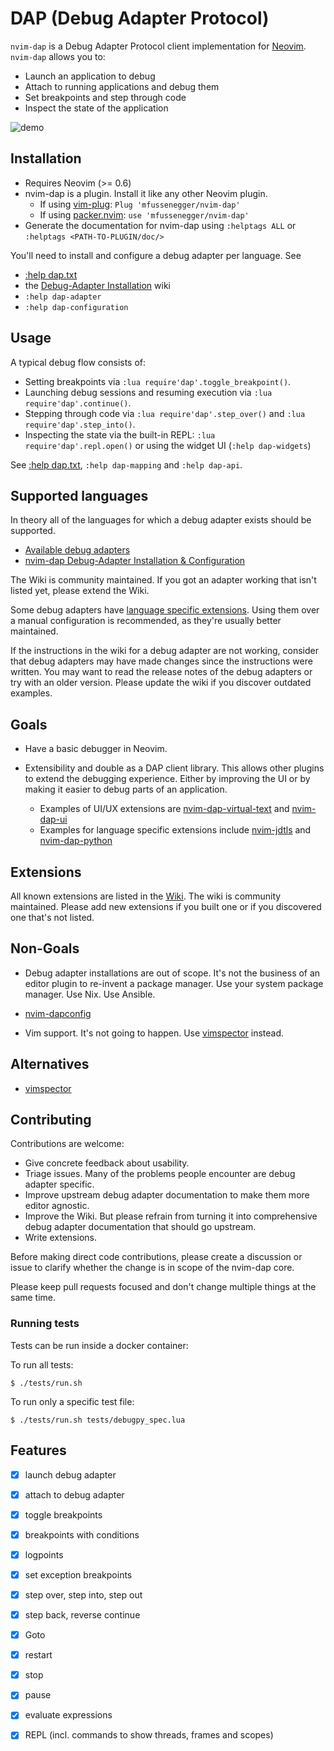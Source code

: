 # DAP (Debug Adapter Protocol)

`nvim-dap` is a Debug Adapter Protocol client implementation for [Neovim][1].
`nvim-dap` allows you to:

- Launch an application to debug
- Attach to running applications and debug them
- Set breakpoints and step through code
- Inspect the state of the application

![demo][demo]

## Installation

- Requires Neovim (>= 0.6)
- nvim-dap is a plugin. Install it like any other Neovim plugin.
  - If using [vim-plug][11]: `Plug 'mfussenegger/nvim-dap'`
  - If using [packer.nvim][12]: `use 'mfussenegger/nvim-dap'`
- Generate the documentation for nvim-dap using `:helptags ALL` or
  `:helptags <PATH-TO-PLUGIN/doc/>`

You'll need to install and configure a debug adapter per language. See

- [:help dap.txt](doc/dap.txt)
- the [Debug-Adapter Installation][5] wiki
- `:help dap-adapter`
- `:help dap-configuration`

## Usage

A typical debug flow consists of:

- Setting breakpoints via `:lua require'dap'.toggle_breakpoint()`.
- Launching debug sessions and resuming execution via `:lua require'dap'.continue()`.
- Stepping through code via `:lua require'dap'.step_over()` and `:lua require'dap'.step_into()`.
- Inspecting the state via the built-in REPL: `:lua require'dap'.repl.open()`
  or using the widget UI (`:help dap-widgets`)

See [:help dap.txt](doc/dap.txt), `:help dap-mapping` and `:help dap-api`.

## Supported languages

In theory all of the languages for which a debug adapter exists should be
supported.

- [Available debug adapters][13]
- [nvim-dap Debug-Adapter Installation & Configuration][5]

The Wiki is community maintained. If you got an adapter working that isn't
listed yet, please extend the Wiki.

Some debug adapters have [language specific
extensions](https://github.com/mfussenegger/nvim-dap/wiki/Extensions#language-specific-extensions).
Using them over a manual configuration is recommended, as they're
usually better maintained.

If the instructions in the wiki for a debug adapter are not working, consider
that debug adapters may have made changes since the instructions were written.
You may want to read the release notes of the debug adapters or try with an
older version. Please update the wiki if you discover outdated examples.

## Goals

- Have a basic debugger in Neovim.
- Extensibility and double as a DAP client library. This allows other plugins
  to extend the debugging experience. Either by improving the UI or by making
  it easier to debug parts of an application.

  - Examples of UI/UX extensions are [nvim-dap-virtual-text][7] and [nvim-dap-ui][15]
  - Examples for language specific extensions include [nvim-jdtls][8] and [nvim-dap-python][9]

## Extensions

All known extensions are listed in the [Wiki][10]. The wiki is community
maintained. Please add new extensions if you built one or if you discovered one
that's not listed.

## Non-Goals

- Debug adapter installations are out of scope. It's not the business of an
  editor plugin to re-invent a package manager. Use your system package
  manager. Use Nix. Use Ansible.

- [nvim-dapconfig](https://github.com/nvim-lua/wishlist/issues/37#issuecomment-1023363686)

- Vim support. It's not going to happen. Use [vimspector][2] instead.

## Alternatives

- [vimspector][2]


## Contributing

Contributions are welcome:

- Give concrete feedback about usability.
- Triage issues. Many of the problems people encounter are debug
  adapter specific.
- Improve upstream debug adapter documentation to make them more editor
  agnostic.
- Improve the Wiki. But please refrain from turning it into comprehensive debug
  adapter documentation that should go upstream.
- Write extensions.

Before making direct code contributions, please create a discussion or issue to
clarify whether the change is in scope of the nvim-dap core.

Please keep pull requests focused and don't change multiple things at the same
time.

### Running tests

Tests can be run inside a docker container: 

To run all tests:
```console
$ ./tests/run.sh
```

To run only a specific test file:
```console
$ ./tests/run.sh tests/debugpy_spec.lua
```

## Features

- [x] launch debug adapter
- [x] attach to debug adapter
- [x] toggle breakpoints
- [x] breakpoints with conditions
- [x] logpoints
- [x] set exception breakpoints
- [x] step over, step into, step out
- [x] step back, reverse continue
- [x] Goto
- [x] restart
- [x] stop
- [x] pause
- [x] evaluate expressions
- [x] REPL (incl. commands to show threads, frames and scopes)


[1]: https://neovim.io/
[2]: https://github.com/puremourning/vimspector
[3]: https://github.com/neovim/nvim-lsp
[4]: https://github.com/microsoft/debugpy
[5]: https://github.com/mfussenegger/nvim-dap/wiki/Debug-Adapter-installation
[7]: https://github.com/theHamsta/nvim-dap-virtual-text
[8]: https://github.com/mfussenegger/nvim-jdtls
[9]: https://github.com/mfussenegger/nvim-dap-python
[10]: https://github.com/mfussenegger/nvim-dap/wiki/Extensions
[11]: https://github.com/junegunn/vim-plug
[12]: https://github.com/wbthomason/packer.nvim
[13]: https://microsoft.github.io/debug-adapter-protocol/implementors/adapters/
[15]: https://github.com/rcarriga/nvim-dap-ui
[demo]: https://user-images.githubusercontent.com/38700/124292938-669a7100-db56-11eb-93b8-77b66994fc8a.gif

